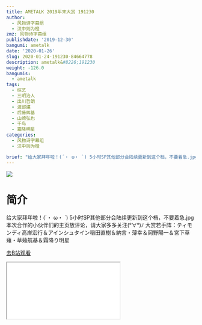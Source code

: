 ```yaml
---
title: AMETALK 2019年末大赏 191230
author:
  - 风物诗字幕组
  - 汉中则为橙
zmz: 风物诗字幕组
publishdate: '2019-12-30'
bangumi: ametalk
date: '2020-01-26'
slug: 2020-01-24-191230-84664778
description: ametalk&#8226;191230
weight: -126.0
bangumis:
  - ametalk
tags:
  - 综艺
  - 三明治人
  - 出川哲朗
  - 渡部建
  - 后藤辉基
  - 山崎弘也
  - 千鸟
  - 霜降明星
categories:
  - 风物诗字幕组
  - 汉中则为橙

brief: "给大家拜年啦！(´・ ω・ `) 5小时SP其他部分会陆续更新到这个档，不要着急.jpg 本次合作的小伙伴们的主页放评论，请大家多多关注(°∀°)ﾉ 大赏若手阵：ティモンディ高岸宏行＆アインシュタイン稲田直樹＆納言・薄幸＆岡野陽一＆宮下草薙・草薙航基＆霜降り明星"
---
```

![](https://raw.githubusercontent.com/tcgriffith/owaraisite/master/static/tmpimg/356c4b8557bc76725ed39020fb5618bdab7236fb.jpg.480.jpg)
# 简介  
给大家拜年啦！(´・ ω・ `)
5小时SP其他部分会陆续更新到这个档，不要着急.jpg
本次合作的小伙伴们的主页放评论，请大家多多关注(°∀°)ﾉ
大赏若手阵：ティモンディ高岸宏行＆アインシュタイン稲田直樹＆納言・薄幸＆岡野陽一＆宮下草薙・草薙航基＆霜降り明星  

[去B站观看](https://www.bilibili.com/video/av84664778/)
<div class ="resp-container"><iframe class="testiframe" src="//player.bilibili.com/player.html?aid=84664778"", scrolling="no", allowfullscreen="true" > </iframe></div> 
